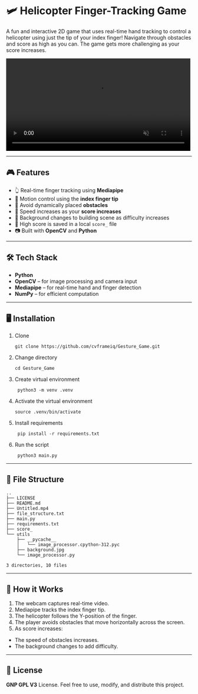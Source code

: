 # 🛩️ Helicopter Finger-Tracking Game

A fun and interactive 2D game that uses real-time hand tracking to control a helicopter using just the tip of your index finger! Navigate through obstacles and score as high as you can. The game gets more challenging as your score increases.

<video src="demo.mp4" controls autoplay loop muted width="500"></video>

---
## 🎮 Features

- 👆 Real-time finger tracking using **Mediapipe**
- 🧠 Motion control using the **index finger tip**
- 🧱 Avoid dynamically placed **obstacles**
- 🚀 Speed increases as your **score increases**
- 🌆 Background changes to building scene as difficulty increases
- 💾 High score is saved in a local `score_` file
- 📷 Built with **OpenCV** and **Python**
---
## 🛠️ Tech Stack

- **Python**
- **OpenCV** – for image processing and camera input
- **Mediapipe** – for real-time hand and finger detection
- **NumPy** – for efficient computation

---

## 🖥️ Installation
1. Clone
    ```shell
    git clone https://github.com/cvframeiq/Gesture_Game.git
    ```
2. Change directory
    ```shell
    cd Gesture_Game
    ```
3. Create virtual environment
   ```shell
    python3 -m venv .venv
    ```
4. Activate the virtual environment
    ```shell
    source .venv/bin/activate
    ```
5. Install requirements
   ```shell
    pip install -r requirements.txt
    ```
6. Run the script
   ```shell
    python3 main.py
    ```
---
## 📁 File Structure

```
..
├── LICENSE
├── README.md
├── Untitled.mp4
├── file_structure.txt
├── main.py
├── requirements.txt
├── score_
└── utils
    ├── __pycache__
    │   └── image_processor.cpython-312.pyc
    ├── background.jpg
    └── image_processor.py

3 directories, 10 files

```
--- 

## 🧠 How it Works
1.	The webcam captures real-time video.
2.	Mediapipe tracks the index finger tip.
3.	The helicopter follows the Y-position of the finger.
4.	The player avoids obstacles that move horizontally across the screen.
5.	As score increases:
   - The speed of obstacles increases.
   - The background changes to add difficulty.

---
## 📄 License

**GNP GPL V3** License. Feel free to use, modify, and distribute this project.


